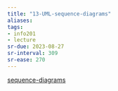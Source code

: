 ```yaml
---
title: "13-UML-sequence-diagrams"
aliases: 
tags: 
- info201
- lecture
sr-due: 2023-08-27
sr-interval: 309
sr-ease: 270
---
```


[sequence-diagrams](notes/sequence-diagrams.md)

